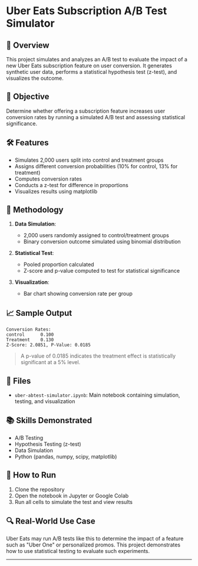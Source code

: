 # Uber Eats Subscription A/B Test Simulator

## 📌 Overview
This project simulates and analyzes an A/B test to evaluate the impact of a new Uber Eats subscription feature on user conversion. It generates synthetic user data, performs a statistical hypothesis test (z-test), and visualizes the outcome.

## 🎯 Objective 
Determine whether offering a subscription feature increases user conversion rates by running a simulated A/B test and assessing statistical significance.

## 🛠️ Features
- Simulates 2,000 users split into control and treatment groups
- Assigns different conversion probabilities (10% for control, 13% for treatment)
- Computes conversion rates
- Conducts a z-test for difference in proportions
- Visualizes results using matplotlib

## 🧪 Methodology
1. **Data Simulation**:
   - 2,000 users randomly assigned to control/treatment groups
   - Binary conversion outcome simulated using binomial distribution

2. **Statistical Test**:
   - Pooled proportion calculated
   - Z-score and p-value computed to test for statistical significance

3. **Visualization**:
   - Bar chart showing conversion rate per group

## 📈 Sample Output
```
Conversion Rates:
control      0.100
Treatment    0.130
Z-Score: 2.0851, P-Value: 0.0185

```
> A p-value of 0.0185 indicates the treatment effect is statistically significant at a 5% level.

## 📂 Files
- `uber-abtest-simulator.ipynb`: Main notebook containing simulation, testing, and visualization

## 📚 Skills Demonstrated
- A/B Testing
- Hypothesis Testing (z-test)
- Data Simulation
- Python (pandas, numpy, scipy, matplotlib)
  

## 🚀 How to Run
1. Clone the repository
2. Open the notebook in Jupyter or Google Colab
3. Run all cells to simulate the test and view results

## 🔍 Real-World Use Case
Uber Eats may run A/B tests like this to determine the impact of a feature such as "Uber One" or personalized promos. This project demonstrates how to use statistical testing to evaluate such experiments.

---

